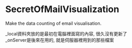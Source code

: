 SecretOfMailVisualization
=========================

Make the data counting of email visualisation.

_local資料夾放的是最初在電腦裡面寫的內容, 很久沒有更新了<br>
_onServer是後來在用的, 就是伺服器裡用到的那些檔案
